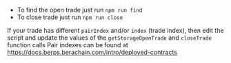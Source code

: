 - To find the open trade just run `npm run find`
- To close trade just run `npm run close`

If your trade has different `pairIndex` and/or `index` (trade index), then edit the script and update the values of the `getStorageOpenTrade` and `closeTrade` function calls
Pair indexes can be found at https://docs.berps.berachain.com/intro/deployed-contracts
